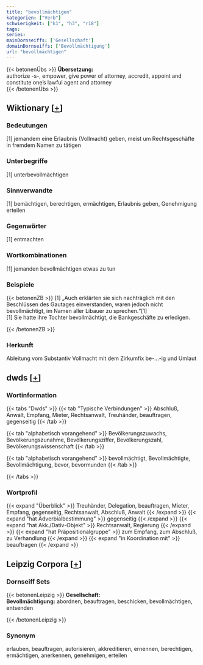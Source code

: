 ```yaml
---
title: "bevollmächtigen"
kategorien: ["Verb"]
schwierigkeit: ["k1", "h3", "r18"]
tags:
series:
mainDornseiffs: ['Gesellschaft']
domainDornseiffs: ['Bevollmächtigung']
url: "bevollmächtigen"
---
```


{{< betonenÜbs >}}
**Übersetzung:**  
authorize -s-, empower, give power of attorney, accredit, appoint and constitute one’s lawful agent and attorney  
{{< /betonenÜbs >}}

## Wiktionary [[+](https://de.wiktionary.org/wiki/bevollmächtigen)]

### Bedeutungen
[1] jemandem eine Erlaubnis (Vollmacht) geben, meist um Rechtsgeschäfte in fremdem Namen zu tätigen  

### Unterbegriffe
[1] unterbevollmächtigen  

### Sinnverwandte
[1] bemächtigen, berechtigen, ermächtigen, Erlaubnis geben, Genehmigung erteilen  

### Gegenwörter
[1] entmachten  

### Wortkombinationen
[1] jemanden bevollmächtigen etwas zu tun  

### Beispiele
{{< betonenZB >}}
[1] „Auch erklärten sie sich nachträglich mit den Beschlüssen des Gautages einverstanden, waren jedoch nicht bevollmächtigt, im Namen aller Libauer zu sprechen.“[1]  
[1] Sie hatte ihre Tochter bevollmächtigt, die Bankgeschäfte zu erledigen.  

{{< /betonenZB >}}
### Herkunft
Ableitung vom Substantiv Vollmacht mit dem Zirkumfix be-…-ig und Umlaut  



## dwds [[+](https://www.dwds.de/wb/bevollmächtigen)]

### Wortinformation
{{< tabs "Dwds" >}}
{{< tab "Typische Verbindungen" >}}
Abschluß, Anwalt, Empfang, Mieter, Rechtsanwalt, Treuhänder, beauftragen, gegenseitig
{{< /tab >}}

{{< tab "alphabetisch vorangehend" >}}
Bevölkerungszuwachs, Bevölkerungszunahme, Bevölkerungsziffer, Bevölkerungszahl, Bevölkerungswissenschaft
{{< /tab >}}

{{< tab "alphabetisch vorangehend" >}}
bevollmächtigt, Bevollmächtigte, Bevollmächtigung, bevor, bevormunden
{{< /tab >}}

{{< /tabs >}}

### Wortprofil
{{< expand "Überblick" >}} Treuhänder, Delegation, beauftragen, Mieter, Empfang, gegenseitig, Rechtsanwalt, Abschluß, Anwalt {{< /expand >}}
{{< expand "hat Adverbialbestimmung" >}} gegenseitig {{< /expand >}}
{{< expand "hat Akk./Dativ-Objekt" >}} Rechtsanwalt, Regierung {{< /expand >}}
{{< expand "hat Präpositionalgruppe" >}} zum Empfang, zum Abschluß, zu Verhandlung {{< /expand >}}
{{< expand "in Koordination mit" >}} beauftragen {{< /expand >}}

## Leipzig Corpora [[+](https://corpora.uni-leipzig.de/en/res?word=bevollmächtigen&corpusId=deu_newscrawl-public_2018)]

### Dornseiff Sets
{{< betonenLeipzig >}}
**Gesellschaft:**  
**Bevollmächtigung:** abordnen, beauftragen, beschicken, bevollmächtigen, entsenden  

{{< /betonenLeipzig >}}

### Synonym
erlauben, beauftragen, autorisieren, akkreditieren, ernennen, berechtigen, ermächtigen, anerkennen, genehmigen, erteilen

